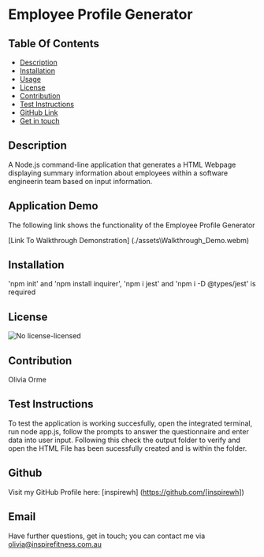 
  
  # Employee Profile Generator
  
  ## Table Of Contents
  * [Description](#description)
  * [Installation](#installation)
  * [Usage](#usage)
  * [License](#license)
  * [Contribution](#contribution)
  * [Test Instructions](#test)
  * [GitHub Link](#github)
  * [Get in touch](#email)
  
  ## Description
  A Node.js command-line application that generates a HTML Webpage displaying summary information about employees within a software engineerin team based on input information.

  ## Application Demo
  The following link shows the functionality of the Employee Profile Generator
  
  [Link To Walkthrough Demonstration] (./assets\Walkthrough_Demo.webm)

  ## Installation
  'npm init' and 'npm install inquirer',  'npm i jest' and 'npm i -D @types/jest' is required

  ## License
  ![No license-licensed](https://img.shields.io/badge/license-No%20license-green)

  ## Contribution
  Olivia Orme

  ## Test Instructions
  To test the application is working succesfully, open the integrated terminal, run node app.js, follow the prompts to answer the questionnaire and enter data into user input. Following this check the output folder to verify and open the HTML File has been sucessfully created and is within the folder.
  
  ## Github
  Visit my GitHub Profile here: [inspirewh] (https://github.com/[inspirewh])

  ## Email
  Have further questions, get in touch; you can contact me via olivia@inspirefitness.com.au

  